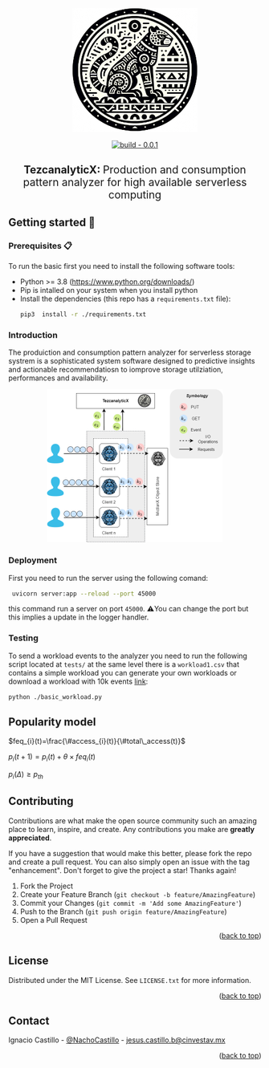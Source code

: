 <p align="center">
  <img width="250" src="./images/logo.png" />
</p>
<div align=center>
<a href="https://test.pypi.org/project/mictlanx/"><img src="https://img.shields.io/badge/build-0.0.1-2ea44f?logo=Logo&logoColor=%23000" alt="build - 0.0.1"></a>
</div>
<div align=center>
        <h2>TezcanalyticX: <span style="font-weight:normal;"> Production and consumption pattern analyzer for high available serverless computing</span></h2>
</div>



## Getting started 🚀
### Prerequisites 📋
To run the basic first you need to install the following software tools:

-  Python >= 3.8  (https://www.python.org/downloads/)
-  Pip is intalled on your system when you install python
-  Install the dependencies (this repo has a ```requirements.txt``` file):
    ```bash
    pip3  install -r ./requirements.txt
    ```


### Introduction 
<!-- This is the analyzer server that receive from $n$ clients a batch of events of size $m$.  -->
The produiction and consumption pattern analyzer for serverless storage systrem is a sophisticated system software designed to predictive insights and actionable recommendatiosn to iomprove storage utilziation, performances and availability. 
<p align="center">
  <img width="350" src="./images/basics.png" />
</p>

### Deployment

First you need to run the server using the following comand:
```sh
 uvicorn server:app --reload --port 45000
```

this command run a server on port ```45000```. ⚠️You can change the port but this implies a update in the logger handler.

### Testing

To send a workload events to the analyzer you need to run the following script located at  ```tests/``` at the same level there is a ```workload1.csv``` that contains a simple workload you can generate your own workloads or download a workload with 10k events [link](https://alpha.tamps.cinvestav.mx/v0/mictlanx/peer0/api/v4/buckets/mictlanx/72d28f66c6c0905b8e3fa78ee7adda796113d4df8c5dec5d1b67f3f585c7fc8d):
```bash
python ./basic_workload.py
```

## Popularity model
$feq_{i}(t)=\frac{\#access_{i}(t)}{\#total\_access(t)}$

$p_{i}(t+1)=p_{i}(t)+\theta\times feq_{i}(t)$

$p_{i}(\Delta) \geq p_{th}$

## Contributing

Contributions are what make the open source community such an amazing place to learn, inspire, and create. Any contributions you make are **greatly appreciated**.

If you have a suggestion that would make this better, please fork the repo and create a pull request. You can also simply open an issue with the tag "enhancement".
Don't forget to give the project a star! Thanks again!

1. Fork the Project
2. Create your Feature Branch (`git checkout -b feature/AmazingFeature`)
3. Commit your Changes (`git commit -m 'Add some AmazingFeature'`)
4. Push to the Branch (`git push origin feature/AmazingFeature`)
5. Open a Pull Request

<p align="right">(<a href="#top">back to top</a>)</p>



<!-- LICENSE -->
## License

Distributed under the MIT License. See `LICENSE.txt` for more information.

<p align="right">(<a href="#top">back to top</a>)</p>



<!-- CONTACT -->
## Contact

 Ignacio Castillo - [@NachoCastillo]() - jesus.castillo.b@cinvestav.mx

<p align="right">(<a href="#top">back to top</a>)</p>
